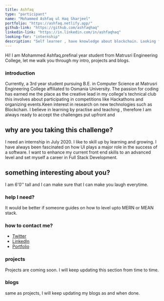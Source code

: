 ```yaml
---
title: Ashfaq
type: "participant"
name: "Mohammed Ashfaq ul Haq Sharjeel"
portfolio: "https://ashfaq.netlify.app/"
github-link: "https://github.com/ashfaqhaq"
linkedin-link: "https://in.linkedin.com/in/ashfaqhaq"
looking-for: "internship"
description: "Self learner , have knowledge about blockchain. Looking forward at Full Stack Development."
---
```


Hi! I am Mohammed Ashfaq,prefinal year student from Matrusri Engineering College, let me walk you through my intro, projects and blogs.

### introduction

Currently, a 3rd year student pursuing B.E. in Computer Science at  Matrusri Engineering College affiliated to Osmania University.
The passion for coding has earned me the place as the creative lead in my college's technical club this involves about participating in competitions like Hackathons and organizing events.Keen interest in research on new technologies  such as Blockchain.
I believe in learning by practise and teaching , therefore I am always ready to accept the challenges put upfront and
## why are you taking this challenge?

I need an internship in July 2020.
I like to skill up by learning and growing.
I have always been fascinated on how UI plays a major role in the success of a software.
I want to enhance my current front end skills to an advanced level and set myself a career in Full Stack Development.

## something interesting about you?

I am 6'0'' tall and I can make sure that I can make you laugh everytime.

### help I need?

It would be better if someone guides on how to level upto MERN or MEAN stack.

### how to contact me?

- [Twitter](https://twitter.com/ashfaq_ul)
- [LinkedIn](https://linkedin.com/in/ashfaqhaq)
- [Portfolio](https://ashfaq.netlify.app/)

### projects

Projects are coming soon. I will keep updating this section from time to time.

### blogs

same as projects, I will keep updating my blogs as and when done.
